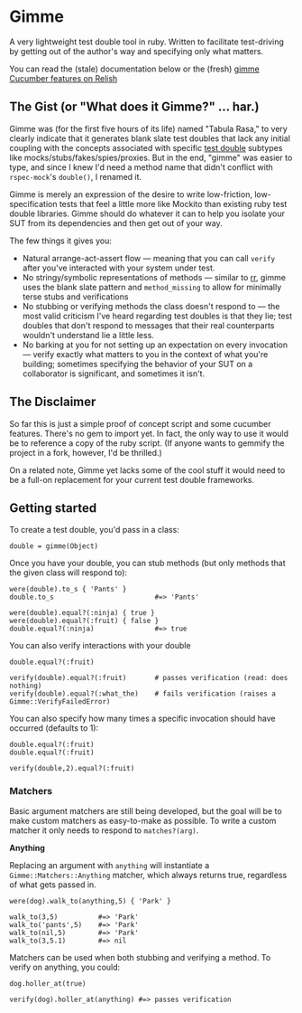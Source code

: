 # Gimme

A very lightweight test double tool in ruby. Written to facilitate test-driving by 
getting out of the author's way and specifying only what matters.

You can read the (stale) documentation below or the (fresh) [gimme Cucumber features on Relish](http://relishapp.com/searls/gimme)

## The Gist (or "What does it Gimme?" ... har.)

Gimme was (for the first five hours of its life) named "Tabula Rasa," to very clearly indicate that it generates blank slate test doubles that lack any initial coupling with the concepts associated with specific [test double](http://xunitpatterns.com/Test%20Double.html) subtypes like mocks/stubs/fakes/spies/proxies. 
But in the end, "gimme" was easier to type, and since I knew I'd need a method name that didn't conflict with `rspec-mock`'s `double()`, I renamed it. 

Gimme is merely an expression of the desire to write low-friction, low-specification tests that feel a little more like Mockito than existing ruby test double libraries. Gimme should do whatever it can to help you isolate your SUT from its dependencies and then get out of your way.

The few things it gives you:

* Natural arrange-act-assert flow — meaning that you can call `verify` after you've interacted with your system under test.
* No stringy/symbolic representations of methods — similar to [rr](https://github.com/btakita/rr), gimme uses the blank slate pattern and `method_missing` to allow for minimally terse stubs and verifications
* No stubbing or verifying methods the class doesn't respond to — the most valid criticism I've heard regarding test doubles is that they lie; test doubles that don't respond to messages that their real counterparts wouldn't understand lie a little less.
* No barking at you for not setting up an expectation on every invocation — verify exactly what matters to you in the context of what you're building; sometimes specifying the behavior of your SUT on a collaborator is significant, and sometimes it isn't.

## The Disclaimer

So far this is just a simple proof of concept script and some cucumber features. There's no gem to import yet. In fact, the only way to use it would be to reference a copy of the ruby script. (If anyone wants to gemmify the project in a fork, however, I'd be thrilled.)

On a related note, Gimme yet lacks some of the cool stuff it would need to be a full-on replacement for your current test double frameworks.

## Getting started

To create a test double, you'd pass in a class:

    double = gimme(Object)
     
Once you have your double, you can stub methods (but only methods that the given class will respond to):

    were(double).to_s { 'Pants' }
    double.to_s                         #=> 'Pants'
    
    were(double).equal?(:ninja) { true }
    were(double).equal?(:fruit) { false }    
    double.equal?(:ninja)               #=> true
    
You can also verify interactions with your double    

    double.equal?(:fruit)
    
    verify(double).equal?(:fruit)       # passes verification (read: does nothing)
    verify(double).equal?(:what_the)    # fails verification (raises a Gimme::VerifyFailedError)

You can also specify how many times a specific invocation should have occurred (defaults to 1):

    double.equal?(:fruit)
    double.equal?(:fruit)
    
    verify(double,2).equal?(:fruit)
    
### Matchers

Basic argument matchers are still being developed, but the goal will be to make custom matchers as easy-to-make as possible. To write a custom matcher it only needs to respond to `matches?(arg)`. 

**Anything**

Replacing an argument with `anything` will instantiate a `Gimme::Matchers::Anything` matcher, which always returns true, regardless of what gets passed in.

    were(dog).walk_to(anything,5) { 'Park' }
    
    walk_to(3,5)          #=> 'Park'
    walk_to('pants',5)    #=> 'Park'
    walk_to(nil,5)        #=> 'Park'        
    walk_to(3,5.1)        #=> nil
        
Matchers can be used when both stubbing and verifying a method. To verify on anything, you could:

    dog.holler_at(true)
    
    verify(dog).holler_at(anything) #=> passes verification    